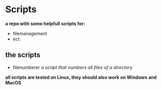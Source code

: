 # Scripts
**a repo with some helpfull scripts for:**
- filemanagement
- ect.



## the scripts
- filenumberer
*a script that numbers all files of a directory*


**all scripts are tested on Linux, they should also work on Windows and MacOS**
